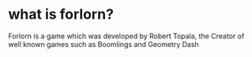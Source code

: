 # what is forlorn?

Forlorn is a game which was developed by Robert Topala, the Creator of well known games such as Boomlings and Geometry Dash
